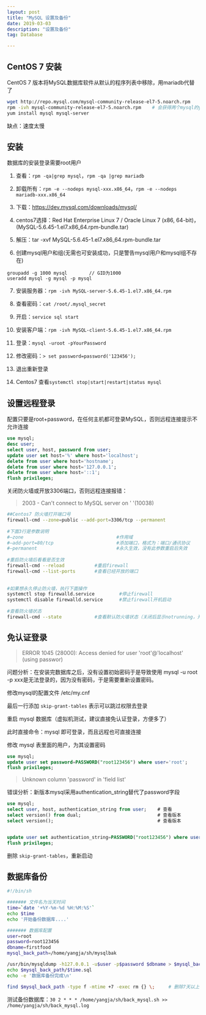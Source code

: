 ```yaml
---
layout: post
title: "MySQL 设置及备份"
date: 2019-03-03
description: "设置及备份"
tag: Database

---
```



## CentOS 7 安装

CentOS 7 版本将MySQL数据库软件从默认的程序列表中移除，用mariadb代替了

```sh
wget http://repo.mysql.com/mysql-community-release-el7-5.noarch.rpm
rpm -ivh mysql-community-release-el7-5.noarch.rpm    # 会获得两个mysql的yum
yum install mysql mysql-server
```
缺点：速度太慢


## 安装

数据库的安装登录需要root用户

1. 查看：`rpm -qa|grep mysql`，`rpm -qa |grep mariadb`

2. 卸载所有：`rpm -e --nodeps mysql-xxx.x86_64`，`rpm -e --nodeps mariadb-xxx.x86_64 `

3. 下载：https://dev.mysql.com/downloads/mysql/

4. centos7选择：Red Hat Enterprise Linux 7 / Oracle Linux 7 (x86, 64-bit)，(MySQL-5.6.45-1.el7.x86_64.rpm-bundle.tar)

5. 解压：tar -xvf MySQL-5.6.45-1.el7.x86_64.rpm-bundle.tar

6. 创建mysql用户和组(无需也可安装成功，只是警告mysql用户和mysql组不存在)
```
groupadd -g 1000 mysql        // GID为1000
useradd mysql -g mysql -p mysql
```

7. 安装服务器：`rpm -ivh MySQL-server-5.6.45-1.el7.x86_64.rpm`

8. 查看密码：`cat /root/.mysql_secret`

9. 开启：`service sql start`

10. 安装客户端：`rpm -ivh MySQL-client-5.6.45-1.el7.x86_64.rpm`

11. 登录：`mysql -uroot -pYourPassword`

12. 修改密码：`> set password=password('123456');`

13. 退出重新登录

14. Centos7 查看`systemctl stop|start|restart|status mysql`


## 设置远程登录

配置只要是root+password，在任何主机都可登录MySQL，否则远程连接提示不允许连接

```SQL
use mysql;
desc user;
select user, host, password from user;
update user set host='%' where host='localhost';
delete from user where host='hostname';
delete from user where host='127.0.0.1';
delete from user where host='::1';
flush privileges;	
```

关闭防火墙或开放3306端口，否则远程连接报错：

> 2003 - Can't connect to MySQL server on ' '(10038)


```sh
##Centos7 防火墙打开端口号
firewall-cmd --zone=public --add-port=3306/tcp --permanent
 
#下面3行是参数说明
#–zone                                  #作用域
#–add-port=80/tcp                       #添加端口，格式为：端口/通讯协议
#–permanent                             #永久生效，没有此参数重启后失效
 
#重启防火墙后看看是否生效
firewall-cmd --reload           #重启firewall
firewall-cmd --list-ports       #查看已经开放的端口
 
 
#如果想永久停止防火墙，执行下面操作
systemctl stop firewalld.service         #停止firewall
systemctl disable firewalld.service      #禁止firewall开机启动
 
#查看防火墙状态
firewall-cmd --state            #查看默认防火墙状态（关闭后显示notrunning，开启后显示running）

```

## 免认证登录

> ERROR 1045 (28000): Access denied for user 'root'@'localhost' (using passwor)

问题分析：在安装完数据库之后，没有设置初始密码于是导致使用 mysql -u root -p xxx是无法登录的，因为没有密码，于是需要重新设置密码。

修改mysql的配置文件 /etc/my.cnf   

最后一行添加 `skip-grant-tables` 表示可以跳过权限去登录

重启 mysql 数据库（虚拟机测试，建议直接免认证登录，方便多了）

此时直接命令：mysql 即可登录，而且远程也可直接连接

修改 mysql 表里面的用户，为其设置密码

```sql
use mysql;
update user set password=PASSWORD("root123456") where user='root';
flush privileges;
```

> Unknown column 'password' in 'field list'

错误分析：新版本mysql采用authentication_string替代了password字段

```sql
use mysql;
select user, host, authentication_string from user;    # 查看
select version() from dual;                            # 查看版本
select version();                                      # 查看版本


update user set authentication_string=PASSWORD("root123456") where user='root';
flush privileges;
```

删除 `skip-grant-tables`，重新启动



##  数据库备份

```sh
#!/bin/sh

####### 文件名为当天时间
time=`date '+%Y-%m-%d %H:%M:%S'`
echo $time
echo '开始备份数据库....'

####### 数据库配置
user=root
password=root123456
dbname=firstfood
mysql_back_path=/home/yangja/sh/mysqlbak

/usr/bin/mysqldump -h127.0.0.1 -u$user -p$password $dbname > $mysql_back_path/$time.sql
echo $mysql_back_path/$time.sql
echo -e '数据库备份完成\n'

find $mysql_back_path -type f -mtime +7 -exec rm {} \;     # 删除7天以上的备份sql
```

测试备份数据库：`30 2 * * * /home/yangja/sh/back_mysql.sh >> /home/yangja/sh/back_mysql.log`




